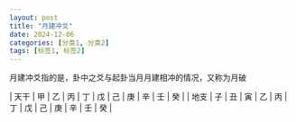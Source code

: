 ```yaml
---
layout: post
title: "月建冲爻"
date: 2024-12-06
categories: [分类1, 分类2]
tags: [标签1, 标签2]
---
```


月建冲爻指的是，卦中之爻与起卦当月月建相冲的情况，又称为月破

| 天干  | 甲  | 乙  | 丙  | 丁  | 戊  | 己  | 庚  | 辛  | 壬  | 癸  |
| 地支  | 子  | 丑  | 寅  | 乙  | 丙  | 丁  | 戊  | 己  | 庚  | 辛  | 壬  | 癸  |

